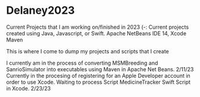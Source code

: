 # Delaney2023
Current Projects that I am working on/finished in 2023 (-: 
Current projects created using Java, Javascript, or Swift.
Apache NetBeans IDE 14, Xcode
Maven

This is where I come to dump my projects and scripts that I create

I currently am in the process of converting MSMBreeding and SanrioSimulator into executables using Maven in Apache Net Beans. 2/11/23
Currently in the procesing of registering for an Apple Developer account in order to use Xcode. Waiting to process Script MedicineTracker Swift Script in Xcode. 2/23/23

